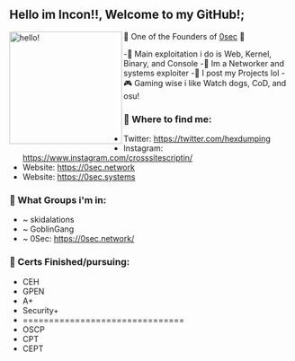 ## Hello im Incon!!, Welcome to my GitHub!;
<p>
  <img width="200" alt="hello!" align="left" src="https://media.giphy.com/media/zTQQPJXn1j8Jy/giphy.gif">
</p>

🚨 One of the Founders of [0sec](https://0sec.systems) 🚨

-🔧 Main exploitation i do is Web, Kernel, Binary, and Console 
-🔧 Im a Networker and systems exploiter
-🔧 I post my Projects lol
-🎮 Gaming wise i like Watch dogs, CoD, and osu!



### 💬 Where to find me:
- Twitter: https://twitter.com/hexdumping
- Instagram: https://www.instagram.com/crosssitescriptin/
- Website: https://0sec.network
- Website: https://0sec.systems



### 💬 What Groups i'm in:

- ~ skidalations
- ~ GoblinGang
- ~ 0Sec: https://0sec.network/


### 💬 Certs Finished/pursuing:
- CEH 
- GPEN
- A+
- Security+
- ===============================
- OSCP
- CPT
- CEPT


